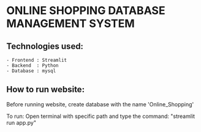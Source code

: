 # ONLINE SHOPPING DATABASE MANAGEMENT SYSTEM

## Technologies used:

    - Frontend : Streamlit
    - Backend  : Python
    - Database : mysql

## How to run website:

Before running website, create database with the name 'Online_Shopping'

To run:
Open terminal with specific path and type the command:
        "streamlit run app.py"
